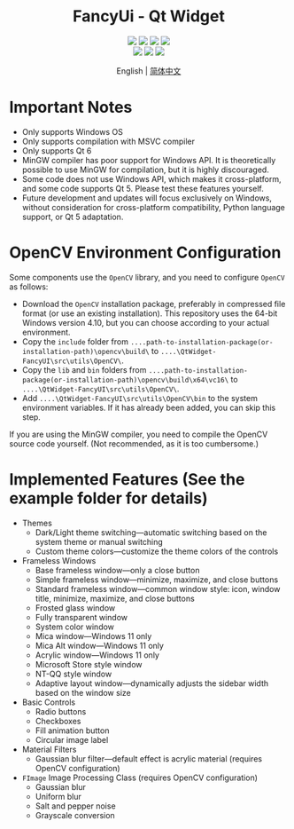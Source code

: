 <div align="center">
  <h1>FancyUi - Qt Widget</h1>
</div>


<div align="center">
  <img src="https://img.shields.io/badge/License-GPLv3-green?logoColor=63%2C%20185%2C%2017&label=license&labelColor=63%2C%20185%2C%2017&color=63%2C%20185%2C%2017">
<img src="https://img.shields.io/badge/Language-C++-rgb(243,75,125)">
    <img src="https://img.shields.io/badge/Qt-QMake-rgb(158,106,3)">
    <img src="https://img.shields.io/badge/Qt-Qt%20Widget-63%2C%20185%2C%2017">
</div>
<div align="center">
    <img src="https://img.shields.io/github/stars/BFEMCC/Qt-widget-Fancy_UI?style=default&label=%E2%AD%90%EF%B8%8Fstars">
    <img src="https://img.shields.io/github/forks/BFEMCC/Qt-widget-Fancy_UI?style=default">
    <img src="https://img.shields.io/github/watchers/BFEMCC/Qt-widget-Fancy_UI?style=default">
</div>
<p align="center">
English | <a href="./README.md">简体中文</a>
</p>

# Important Notes

- Only supports Windows OS
- Only supports compilation with MSVC compiler
- Only supports Qt 6
- MinGW compiler has poor support for Windows API. It is theoretically possible to use MinGW for compilation, but it is highly discouraged.
- Some code does not use Windows API, which makes it cross-platform, and some code supports Qt 5. Please test these features yourself.
- Future development and updates will focus exclusively on Windows, without consideration for cross-platform compatibility, Python language support, or Qt 5 adaptation.

# OpenCV Environment Configuration

Some components use the `OpenCV` library, and you need to configure `OpenCV` as follows:

- Download the `OpenCV` installation package, preferably in compressed file format (or use an existing installation). This repository uses the 64-bit Windows version 4.10, but you can choose according to your actual environment.
- Copy the `include` folder from `....path-to-installation-package(or-installation-path)\opencv\build\` to `....\QtWidget-FancyUI\src\utils\OpenCV\`.
- Copy the `lib` and `bin` folders from `....path-to-installation-package(or-installation-path)\opencv\build\x64\vc16\` to `....\QtWidget-FancyUI\src\utils\OpenCV\`.
- Add `....\QtWidget-FancyUI\src\utils\OpenCV\bin` to the system environment variables. If it has already been added, you can skip this step.

If you are using the MinGW compiler, you need to compile the OpenCV source code yourself. (Not recommended, as it is too cumbersome.)

# Implemented Features (See the example folder for details)

- Themes
  - Dark/Light theme switching—automatic switching based on the system theme or manual switching
  - Custom theme colors—customize the theme colors of the controls
- Frameless Windows
  - Base frameless window—only a close button
  - Simple frameless window—minimize, maximize, and close buttons
  - Standard frameless window—common window style: icon, window title, minimize, maximize, and close buttons
  - Frosted glass window
  - Fully transparent window
  - System color window
  - Mica window—Windows 11 only
  - Mica Alt window—Windows 11 only
  - Acrylic window—Windows 11 only
  - Microsoft Store style window
  - NT-QQ style window
  - Adaptive layout window—dynamically adjusts the sidebar width based on the window size
- Basic Controls
  - Radio buttons
  - Checkboxes
  - Fill animation button
  - Circular image label
- Material Filters
  - Gaussian blur filter—default effect is acrylic material (requires OpenCV configuration)
- `FImage` Image Processing Class (requires OpenCV configuration)
  - Gaussian blur
  - Uniform blur
  - Salt and pepper noise
  - Grayscale conversion
